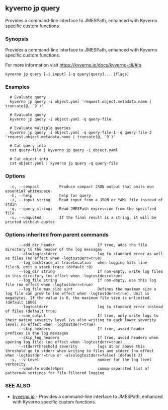 ## kyverno jp query

Provides a command-line interface to JMESPath, enhanced with Kyverno specific custom functions.

### Synopsis

Provides a command-line interface to JMESPath, enhanced with Kyverno specific custom functions.

  For more information visit https://kyverno.io/docs/kyverno-cli/#jp

```
kyverno jp query [-i input] [-q query|query]... [flags]
```

### Examples

```
  # Evaluate query
  kyverno jp query -i object.yaml 'request.object.metadata.name | truncate(@, `9`)'

  # Evaluate query
  kyverno jp query -i object.yaml -q query-file

  # Evaluate multiple queries
  kyverno jp query -i object.yaml -q query-file-1 -q query-file-2 'request.object.metadata.name | truncate(@, `9`)'

  # Cat query into
  cat query-file | kyverno jp query -i object.yaml

  # Cat object into
  cat object.yaml | kyverno jp query -q query-file
```

### Options

```
  -c, --compact         Produce compact JSON output that omits non essential whitespace
  -h, --help            help for query
  -i, --input string    Read input from a JSON or YAML file instead of stdin
  -q, --query strings   Read JMESPath expression from the specified file
  -u, --unquoted        If the final result is a string, it will be printed without quotes
```

### Options inherited from parent commands

```
      --add_dir_header                   If true, adds the file directory to the header of the log messages
      --alsologtostderr                  log to standard error as well as files (no effect when -logtostderr=true)
      --log_backtrace_at traceLocation   when logging hits line file:N, emit a stack trace (default :0)
      --log_dir string                   If non-empty, write log files in this directory (no effect when -logtostderr=true)
      --log_file string                  If non-empty, use this log file (no effect when -logtostderr=true)
      --log_file_max_size uint           Defines the maximum size a log file can grow to (no effect when -logtostderr=true). Unit is megabytes. If the value is 0, the maximum file size is unlimited. (default 1800)
      --logtostderr                      log to standard error instead of files (default true)
      --one_output                       If true, only write logs to their native severity level (vs also writing to each lower severity level; no effect when -logtostderr=true)
      --skip_headers                     If true, avoid header prefixes in the log messages
      --skip_log_headers                 If true, avoid headers when opening log files (no effect when -logtostderr=true)
      --stderrthreshold severity         logs at or above this threshold go to stderr when writing to files and stderr (no effect when -logtostderr=true or -alsologtostderr=false) (default 2)
  -v, --v Level                          number for the log level verbosity
      --vmodule moduleSpec               comma-separated list of pattern=N settings for file-filtered logging
```

### SEE ALSO

* [kyverno jp](kyverno_jp.md)	 - Provides a command-line interface to JMESPath, enhanced with Kyverno specific custom functions.

